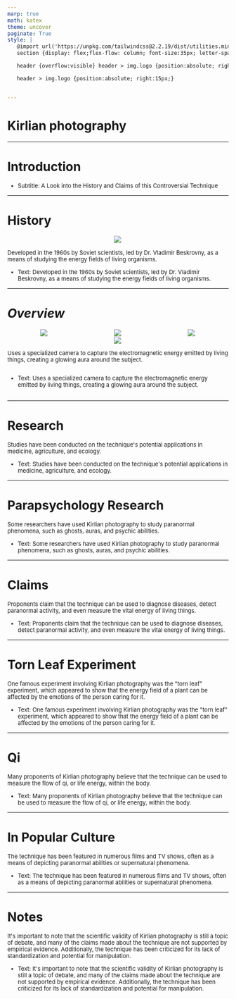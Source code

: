 ```yaml
---
marp: true
math: katex
theme: uncover
paginate: True
style: |
   @import url('https://unpkg.com/tailwindcss@2.2.19/dist/utilities.min.css');
   section {display: flex;flex-flow: column; font-size:35px; letter-spacing:1.4px;}

   header {overflow:visible} header > img.logo {position:absolute; right:15px;}

   header > img.logo {position:absolute; right:15px;}


---
```

<!-- backgroundImage: url('backgrounds/wwwatercolor (10).png') -->
<!-- _class: lead -->

 # **Kirlian photography**

---
<style scoped>p,li {font-size:0.96em}</style>

 # Introduction

- Subtitle: A Look into the History and Claims of this Controversial Technique

---
<style scoped>p,li {font-size:0.88em}</style>

 # History
<div style="display: flex; flex: 1 1 auto; flex-flow: row; min-height: 0"><div style="display: flex; flex: 1 1 auto; justify-content: center;min-height:0;min-width:0; margin-bottom:0.1em;;margin-right:0.15em">
<img style='object-fit: contain; max-height:100%; max-width:100%; background-color: rgba(0,0,0,0);' src='https://upload.wikimedia.org/wikipedia/commons/thumb/4/4a/A_Kirlian_Photography%2C_male_1989.jpg/120px-A_Kirlian_Photography%2C_male_1989.jpg'/>
</div>
</div>


Developed in the 1960s by Soviet scientists, led by Dr. Vladimir Beskrovny, as a means of studying the energy fields of living organisms.
- Text: Developed in the 1960s by Soviet scientists, led by Dr. Vladimir Beskrovny, as a means of studying the energy fields of living organisms.

---
<style scoped>p,li {font-size:0.76em}</style>

 # _Overview_
<div style='flex:1 1 auto; min-height:0;' class="grid grid-cols-8 gap-4">
<div style='display:flex; flex-flow:column; min-height:0;' class="col-span-4">

<div style="display: flex; flex: 1 1 auto; flex-flow: row; min-height: 0"><div style="display: flex; flex: 1 1 auto; justify-content: center;min-height:0;min-width:0; margin-bottom:0.1em;;margin-right:0.15em">
<img style='object-fit: contain; max-height:100%; max-width:100%; background-color: rgba(0,0,0,0);' src='https://upload.wikimedia.org/wikipedia/commons/thumb/8/83/Kirlian_Photography_Cross_Section.png/720px-Kirlian_Photography_Cross_Section.png'/>
</div>
<div style="display: flex; flex: 1 1 auto; justify-content: center;min-height:0;min-width:0; margin-bottom:0.1em;;margin-right:0.15em">
<img style='object-fit: contain; max-height:100%; max-width:100%; background-color: rgba(0,0,0,0);' src='https://upload.wikimedia.org/wikipedia/en/thumb/2/22/Kirlian_color_finger.jpg/220px-Kirlian_color_finger.jpg'/>
</div>
<div style="display: flex; flex: 1 1 auto; justify-content: center;min-height:0;min-width:0; margin-bottom:0.1em;;margin-right:0.15em">
<img style='object-fit: contain; max-height:100%; max-width:100%; background-color: rgba(0,0,0,0);' src='https://upload.wikimedia.org/wikipedia/commons/thumb/f/f6/Kirlian_coins.jpg/220px-Kirlian_coins.jpg'/>
</div>
</div>
<div style="display: flex; flex: 1 1 auto; flex-flow: row; min-height: 0"><div style="display: flex; flex: 1 1 auto; justify-content: center;min-height:0;min-width:0; margin-bottom:0.1em;;margin-right:0.15em">
<img style='object-fit: contain; max-height:100%; max-width:100%; background-color: rgba(0,0,0,0);' src='https://upload.wikimedia.org/wikipedia/commons/thumb/f/f1/Kirlian_Photograph_of_a_Coleus_Leaf_1980.jpg/220px-Kirlian_Photograph_of_a_Coleus_Leaf_1980.jpg'/>
</div>
</div>

</div>

<div style='display:flex; flex-flow:column; min-height:0;' class="col-span-4">


Uses a specialized camera to capture the electromagnetic energy emitted by living things, creating a glowing aura around the subject.
- Text: Uses a specialized camera to capture the electromagnetic energy emitted by living things, creating a glowing aura around the subject.
</div>

</div>


---
<style scoped>p,li {font-size:0.92em}</style>

 # Research

Studies have been conducted on the technique's potential applications in medicine, agriculture, and ecology.
- Text: Studies have been conducted on the technique's potential applications in medicine, agriculture, and ecology.


---
<style scoped>p,li {font-size:0.92em}</style>

 # Parapsychology Research

Some researchers have used Kirlian photography to study paranormal phenomena, such as ghosts, auras, and psychic abilities.
- Text: Some researchers have used Kirlian photography to study paranormal phenomena, such as ghosts, auras, and psychic abilities.


---
<style scoped>p,li {font-size:0.92em}</style>

 # Claims

Proponents claim that the technique can be used to diagnose diseases, detect paranormal activity, and even measure the vital energy of living things.
- Text: Proponents claim that the technique can be used to diagnose diseases, detect paranormal activity, and even measure the vital energy of living things.


---
<style scoped>p,li {font-size:0.92em}</style>

 # Torn Leaf Experiment

One famous experiment involving Kirlian photography was the "torn leaf" experiment, which appeared to show that the energy field of a plant can be affected by the emotions of the person caring for it.
- Text: One famous experiment involving Kirlian photography was the "torn leaf" experiment, which appeared to show that the energy field of a plant can be affected by the emotions of the person caring for it.


---
<style scoped>p,li {font-size:0.92em}</style>

 # **Qi**


Many proponents of Kirlian photography believe that the technique can be used to measure the flow of qi, or life energy, within the body.
- Text: Many proponents of Kirlian photography believe that the technique can be used to measure the flow of qi, or life energy, within the body.

---
<style scoped>p,li {font-size:0.92em}</style>

 # In Popular Culture

The technique has been featured in numerous films and TV shows, often as a means of depicting paranormal abilities or supernatural phenomena.
- Text: The technique has been featured in numerous films and TV shows, often as a means of depicting paranormal abilities or supernatural phenomena.


---
<style scoped>p,li {font-size:0.92em}</style>

 # Notes

It's important to note that the scientific validity of Kirlian photography is still a topic of debate, and many of the claims made about the technique are not supported by empirical evidence. Additionally, the technique has been criticized for its lack of standardization and potential for manipulation.
- Text: It's important to note that the scientific validity of Kirlian photography is still a topic of debate, and many of the claims made about the technique are not supported by empirical evidence. Additionally, the technique has been criticized for its lack of standardization and potential for manipulation.
